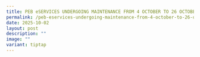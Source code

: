 ```yaml
---
title: PEB eSERVICES UNDERGOING MAINTENANCE FROM 4 OCTOBER TO 26 OCTOBER 2025
permalink: /peb-eservices-undergoing-maintenance-from-4-october-to-26-october-2025/
date: 2025-10-02
layout: post
description: ""
image: ""
variant: tiptap
---
```

